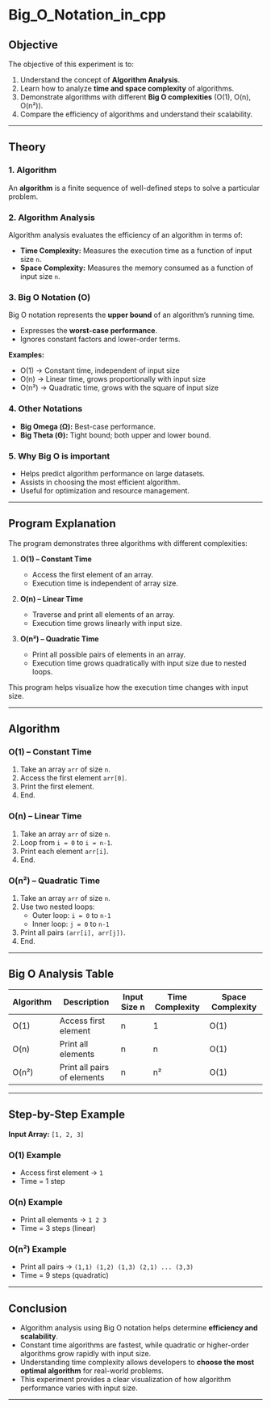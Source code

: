 # Big_O_Notation_in_cpp

##  Objective
The objective of this experiment is to:

1. Understand the concept of **Algorithm Analysis**.  
2. Learn how to analyze **time and space complexity** of algorithms.  
3. Demonstrate algorithms with different **Big O complexities** (O(1), O(n), O(n²)).  
4. Compare the efficiency of algorithms and understand their scalability.

---

##  Theory

### 1. Algorithm
An **algorithm** is a finite sequence of well-defined steps to solve a particular problem.

### 2. Algorithm Analysis
Algorithm analysis evaluates the efficiency of an algorithm in terms of:

- **Time Complexity:** Measures the execution time as a function of input size `n`.  
- **Space Complexity:** Measures the memory consumed as a function of input size `n`.

### 3. Big O Notation (O)
Big O notation represents the **upper bound** of an algorithm’s running time.  
- Expresses the **worst-case performance**.  
- Ignores constant factors and lower-order terms.  

**Examples:**  
- O(1) → Constant time, independent of input size  
- O(n) → Linear time, grows proportionally with input size  
- O(n²) → Quadratic time, grows with the square of input size  

### 4. Other Notations
- **Big Omega (Ω):** Best-case performance.  
- **Big Theta (Θ):** Tight bound; both upper and lower bound.  

### 5. Why Big O is important
- Helps predict algorithm performance on large datasets.  
- Assists in choosing the most efficient algorithm.  
- Useful for optimization and resource management.  

---

##  Program Explanation
The program demonstrates three algorithms with different complexities:

1. **O(1) – Constant Time**  
   - Access the first element of an array.  
   - Execution time is independent of array size.  

2. **O(n) – Linear Time**  
   - Traverse and print all elements of an array.  
   - Execution time grows linearly with input size.  

3. **O(n²) – Quadratic Time**  
   - Print all possible pairs of elements in an array.  
   - Execution time grows quadratically with input size due to nested loops.  

This program helps visualize how the execution time changes with input size.

---

##  Algorithm

### O(1) – Constant Time
1. Take an array `arr` of size `n`.  
2. Access the first element `arr[0]`.  
3. Print the first element.  
4. End.  

### O(n) – Linear Time
1. Take an array `arr` of size `n`.  
2. Loop from `i = 0` to `i = n-1`.  
3. Print each element `arr[i]`.  
4. End.  

### O(n²) – Quadratic Time
1. Take an array `arr` of size `n`.  
2. Use two nested loops:  
   - Outer loop: `i = 0` to `n-1`  
   - Inner loop: `j = 0` to `n-1`  
3. Print all pairs `(arr[i], arr[j])`.  
4. End.  

---

##  Big O Analysis Table

| Algorithm         | Description                     | Input Size n | Time Complexity | Space Complexity |
|------------------|---------------------------------|--------------|----------------|-----------------|
| O(1)             | Access first element            | n            | 1              | O(1)            |
| O(n)             | Print all elements              | n            | n              | O(1)            |
| O(n²)            | Print all pairs of elements     | n            | n²             | O(1)            |

---

##  Step-by-Step Example

**Input Array:** `[1, 2, 3]`  

### O(1) Example
- Access first element → `1`  
- Time = 1 step  

### O(n) Example
- Print all elements → `1 2 3`  
- Time = 3 steps (linear)  

### O(n²) Example
- Print all pairs → `(1,1) (1,2) (1,3) (2,1) ... (3,3)`  
- Time = 9 steps (quadratic)

---

##  Conclusion
- Algorithm analysis using Big O notation helps determine **efficiency and scalability**.  
- Constant time algorithms are fastest, while quadratic or higher-order algorithms grow rapidly with input size.  
- Understanding time complexity allows developers to **choose the most optimal algorithm** for real-world problems.  
- This experiment provides a clear visualization of how algorithm performance varies with input size.  

---
